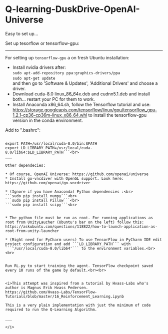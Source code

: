 # Q-learning-DuskDrive-OpenAI-Universe

Easy to set up...

Set up tesorflow or tensorflow-gpu:<br>
____

For setting up ```tensorflow-gpu``` a on fresh Ubuntu installation:
* Install nvidia drivers after: <br>
```sudo apt-add-repository ppa:graphics-drivers/ppa```<br>
```sudo apt-get update```<br>
and then go to 'Software & Updates', 'Additional Drivers' and choose a driver.
* Download cuda-8.0 linux_86_64x.deb and cudnn5.1.deb and install both... restart your PC for them to work.
* Install Anaconda x86_64.sh, follow the Tensorflow tutorial and use: https://storage.googleapis.com/tensorflow/linux/gpu/tensorflow_gpu-1.2.1-cp36-cp36m-linux_x86_64.whl
to install the tensorflow-gpu version in the conda environment. 

Add to ".bashrc": 
```export PATH=/home/carl/anaconda2/bin:$PATH

export PATH=/usr/local/cuda-8.0/bin:$PATH
export LD_LIBRARY_PATH=/usr/local/cuda-8.0/lib64:$LD_LIBRARY_PATH```<br>
___

Other dependecies:

* Of course, OpenAI Universe: https://github.com/openai/universe
* Install go-vncdiver with OpenGL support. Look here: https://github.com/openai/go-vncdriver

* (Ignore if you have Anaconda) Python dependencies :<br>
```sudo pip install numpy```<br>
```sudo pip install Pillow```<br>
```sudo pip install scipy```<br>


* The python file must be run as root. For running applications as root from UnityLaucher (Ubuntu's bar on the left) follow this: https://askubuntu.com/questions/118822/how-to-launch-application-as-root-from-unity-launcher
 
* (Might need for PyCharm users) To use TensorFlow in PyCharm IDE edit project configuration and add ```LD_LIBRARY_PATH``` with ```'/usr/local/cuda-8.0/lib64'``` to the environment variables.<br><br>


Run RL.py to start training the agent. TensorFlow checkpoint saved every 10 runs of the game by default.<br><br>


<i>This attempt was inspired from a tutorial by Hvass-Labs who's author is Magnus Erik Hvass Pedersen.
https://github.com/Hvass-Labs/TensorFlow-Tutorials/blob/master/16_Reinforcement_Learning.ipynb

This is a very plain implementation with just the minimum of code required to run the Q-Learning Algorithm.

___

</i>
